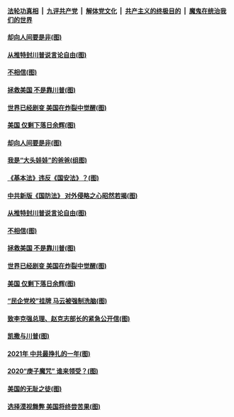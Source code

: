 

####  [法轮功真相](../../../../basic/blob/master/README.md?t=01121231) &nbsp;|&nbsp; [九评共产党](../../../../9ping.md/blob/master/README.md?t=01121231) &nbsp;|&nbsp; [解体党文化](../../../../jtdwh.md/blob/master/README.md?t=01121231)  &nbsp;|&nbsp; [共产主义的终极目的](../../../../gczydzjmd.md/blob/master/README.md?t=01121231) &nbsp;|&nbsp; [魔鬼在统治我们的世界](../../../../mgztzwmdsj.md/blob/master/README.md?t=01121231) 

#### [却向人间要是非(图)](../pages/p4/958794.md?t=01121231) 

#### [从推特封川普说言论自由(图)](../pages/p4/958673.md?t=01121231) 

#### [不相信(图)](../pages/p4/958672.md?t=01121231) 

#### [拯救美国 不是靠川普(图)](../pages/p4/958693.md?t=01121231) 

#### [世界已经剧变 美国在炸裂中觉醒(图)](../pages/p4/958675.md?t=01121231) 

#### [美国 仅剩下落日余辉(图)](../pages/p4/958674.md?t=01121231) 


#### [却向人间要是非(图)](../pages/p4/958794.md?t=01121231) 

#### [我是“大头娃娃”的爸爸(组图)](../pages/p4/958788.md?t=01121231) 

#### [《基本法》违反《国安法》？(图)](../pages/p4/958787.md?t=01121231) 

#### [中共新版《国防法》 对外侵略之心昭然若揭(图)](../pages/p4/958786.md?t=01121231) 

#### [从推特封川普说言论自由(图)](../pages/p4/958673.md?t=01121231) 


#### [不相信(图)](../pages/p4/958672.md?t=01121231) 

#### [拯救美国 不是靠川普(图)](../pages/p4/958693.md?t=01121231) 

#### [世界已经剧变 美国在炸裂中觉醒(图)](../pages/p4/958675.md?t=01121231) 

#### [美国 仅剩下落日余辉(图)](../pages/p4/958674.md?t=01121231) 

#### [“民企党校”挂牌 马云被强制洗脑(图)](../pages/p4/958689.md?t=01121231) 

#### [致李克强总理、赵克志部长的紧急公开信(图)](../pages/p4/958669.md?t=01121231) 



#### [凯撒与川普(图)](../pages/p4/958605.md?t=01121231) 

#### [2021年 中共最挣扎的一年(图)](../pages/p4/958592.md?t=01121231) 

#### [2020“庚子魔咒” 谁来领受？(图)](../pages/p4/958597.md?t=01121231) 

#### [美国的无耻之徒(图)](../pages/p4/958606.md?t=01121231) 

#### [选择漠视舞弊 美国将终尝苦果(图)](../pages/p4/958598.md?t=01121231) 

